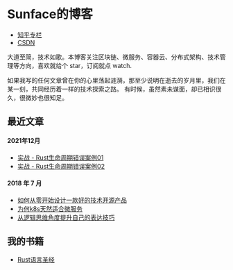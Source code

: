 # Sunface的博客

- [知乎专栏](https://www.zhihu.com/people/iSunface/columns)
- [CSDN](https://college.blog.csdn.net)

大道至简，技术如歌。本博客关注区块链、微服务、容器云、分布式架构、技术管理等方向，喜欢就给个 star，订阅就点 watch.

如果我写的任何文章曾在你的心里荡起涟漪，那至少说明在逝去的岁月里，我们在某一刻，共同经历着一样的技术探索之路。
有时候，虽然素未谋面，却已相识很久，很微妙也很知足。


## 最近文章
#### 2021年12月
- [实战 - Rust生命周期错误案例01](https://zhuanlan.zhihu.com/p/444395977)
- [实战 - Rust生命周期错误案例02](https://zhuanlan.zhihu.com/p/445777626)

#### 2018 年 7 月
- [如何从零开始设计一款好的技术开源产品](2018/Q3/如何从零开始设计一款好的技术开源产品.md)
- [为何k8s天然适合微服务](2018/Q3/为何k8s天然适合微服务.md)
- [从逻辑思维角度提升自己的表达技巧](2018/Q3/从逻辑思维角度提升自己的表达技巧.md)

## 我的书籍
- [Rust语言圣经](https://github.com/sunface/rust-course)
